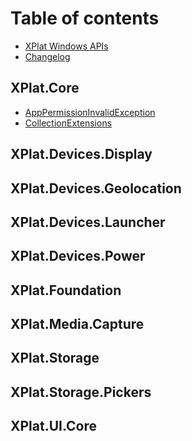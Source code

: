 # Table of contents

* [XPlat Windows APIs](README.md)
* [Changelog](changelog.md)

## XPlat.Core
* [AppPermissionInvalidException](XPlat.Core/apppermissioninvalidexception.md)
* [CollectionExtensions](XPlat.Core/collectionextensions.md)

## XPlat.Devices.Display

## XPlat.Devices.Geolocation

## XPlat.Devices.Launcher

## XPlat.Devices.Power

## XPlat.Foundation

## XPlat.Media.Capture

## XPlat.Storage

## XPlat.Storage.Pickers

## XPlat.UI.Core